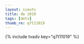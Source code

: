 ```yaml
--- 
layout: sieutv
title: de 1019
tags: [detv]
thumb_re: q7t11019
---
```

{% include tvadv key="q7t11019" %} 
